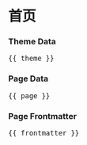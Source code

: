 # 首页

<!-- ``` ts -->
<script setup>
import { useData } from 'vitepress'

const { site, theme, page, frontmatter } = useData();

console.log(site, theme, page, frontmatter)
</script>



### Theme Data
<pre>{{ theme }}</pre>

### Page Data
<pre>{{ page }}</pre>

### Page Frontmatter
<pre>{{ frontmatter }}</pre>

<!-- ``` -->